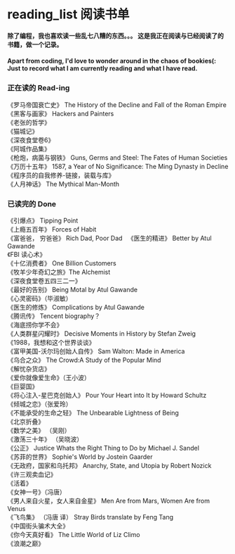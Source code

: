 # reading_list 阅读书单
#### 除了编程，我也喜欢读一些乱七八糟的东西。。。 这是我正在阅读与已经阅读了的书籍，做一个记录。  
#### Apart from coding, I'd love to wonder around in the chaos of bookies(: Just to record what I am currently reading and what I have read.

### 正在读的 Read-ing

《罗马帝国衰亡史》 The History of the Decline and Fall of the Roman Empire  
《黑客与画家》 Hackers and Painters   
《老张的哲学》   
《猫城记》   
《深夜食堂卷6》  
《阿城作品集》  
《枪炮，病菌与钢铁》 Guns, Germs and Steel: The Fates of Human Societies  
《万历十五年》 1587, a Year of No Significance: The Ming Dynasty in Decline  
《程序员的自我修养-链接，装载与库》   
《人月神话》 The Mythical Man-Month   

### 已读完的 Done
《引爆点》 Tipping Point    
《上瘾五百年》 Forces of Habit     
《富爸爸， 穷爸爸》 Rich Dad, Poor Dad  
《医生的精进》 Better by Atul Gawande    
《FBI 读心术》    
《十亿消费者》 One Billion Customers  
《牧羊少年奇幻之旅》The Alchemist  
《深夜食堂卷五四三二一》  
《最好的告别》 Being Motal by Atul Gawande  
《心灵密码》（毕淑敏）  
《医生的修炼》 Complications by Atul Gawande  
《腾讯传》 Tencent biography？  
《海底捞你学不会》   
《人类群星闪耀时》 Decisive Moments in History by Stefan Zweig    
《1988，我想和这个世界谈谈》   
《富甲美国-沃尔玛创始人自传》 Sam Walton: Made in America   
《乌合之众》 The Crowd:A Study of the Popular Mind   
《解忧杂货店》  
《爱你就像爱生命》（王小波）   
《巨婴国》   
《将心注入-星巴克创始人》 Pour Your Heart into It by Howard Schultz   
《倾城之恋》（张爱玲）   
《不能承受的生命之轻》 The Unbearable Lightness of Being   
《北京折叠》    
《数学之美》 （吴刚）   
《激荡三十年》 （吴晓波）   
《公正》 Justice Whats the Right Thing to Do by Michael J. Sandel    
《苏菲的世界》 Sophie's World by Jostein Gaarder  
《无政府，国家和乌托邦》 Anarchy, State, and Utopia by Robert Nozick   
《许三观卖血记》   
《活着》    
《女神一号》（冯唐）   
《男人来自火星，女人来自金星》 Men Are from Mars, Women Are from Venus  
《飞鸟集》 （冯唐 译） Stray Birds translate by Feng Tang  
《中国街头骗术大全》    
《你今天真好看》 The Little World of Liz Climo    
《浪潮之巅》  

 
 

 
 


